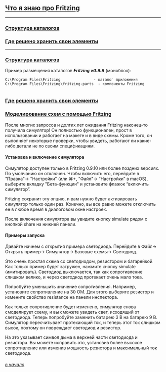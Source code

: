 ## [Что я знаю про Fritzing](#)

---

### [Cтруктура каталогов](#%D1%81%D1%82%D1%80%D1%83%D0%BA%D1%82%D1%83%D1%80%D0%B0-%D0%BA%D0%B0%D1%82%D0%B0%D0%BB%D0%BE%D0%B3%D0%BE%D0%B2)

### [Гдe решено хранить свои элементы](#%D0%B3%D0%B4%D0%B5-%D1%80%D0%B5%D1%88%D0%B5%D0%BD%D0%BE-%D1%85%D1%80%D0%B0%D0%BD%D0%B8%D1%82%D1%8C-%D1%81%D0%B2%D0%BE%D0%B8-%D1%8D%D0%BB%D0%B5%D0%BC%D0%B5%D0%BD%D1%82%D1%8B)

---

### [Структура каталогов](#)

Пример размещения каталогов ***Fritzing v0.9.9*** (моноблок):
```
C:\Program Files\Fritzing               - каталог приложения
C:\Program Files\Fritzing\fritzing-parts  - компоненты Fritzing


```

### [Где решено хранить свои элементы](#)


### [Моделирование схем с помощью Fritzing](https://blog.fritzing.org/2022/06/27/Simulating-Circuits-with-Fritzing)

После многих запросов и долгих лет ожидания Fritzing наконец-то получила симулятор! Он полностью функционален, прост в использовании и работает на макете и в виде схемы. Кроме того, он выполняет некоторые проверки, чтобы увидеть, работают ли какие-либо детали не по своим спецификациям.

#### Установка и включение симулятора

Симулятор доступен только в Fritzing 0.9.10 или более поздних версиях. По умолчанию он отключен. Чтобы включить его, перейдите в "Правка"-> "Настройки" (или ⌘+, "Файл"-> “Настройки” в macOS), выберите вкладку "Бета-функции" и установите флажок “включить симулятор”. 

Fritzing сохранит эту опцию, и вам нужно будет активировать симулятор только один раз. Конечно, вы все равно можете отключить ее в любое время в диалоговом окне настроек.

После включения симулятора вы увидите кнопку simulate рядом с кнопкой share на нижней панели.

#### Примеры запуска

Давайте начнем с открытия примера светодиода. Перейдите в Файл-> Открыть пример-> Симулятор-> Базовые схемы-> Светодиод.

Это очень простая схема со светодиодом, резистором и батарейкой. Как только пример будет загружен, нажмите кнопку simulate (имитировать). Светодиод выключается, так как сопротивление слишком велико, и через светодиод протекает очень мало тока. 

Попробуйте уменьшить значение сопротивления. Например, установите сопротивление на 30 ОМ. Для этого выберите резистор и измените свойство resistance на панели инспектора. 

Как только сопротивление будет изменено, симулятор снова смоделирует схему, и вы сможете увидеть свет, исходящий от светодиода. Теперь попробуйте заменить батарею 3 В на батарею 9 В. Симулятор пересчитывает протекающий ток, и теперь этот ток слишком высок, поэтому он повреждает светодиод и резистор. 

На это указывает символ дыма в верхней части светодиода и резистора. Вы можете исправить это, установив более высокое сопротивление или изменив мощность резистора и максимальный ток светодиода.

###### [в начало](#%D1%87%D1%82%D0%BE-%D1%8F-%D0%B7%D0%BD%D0%B0%D1%8E-%D0%BF%D1%80%D0%BE-fritzing)